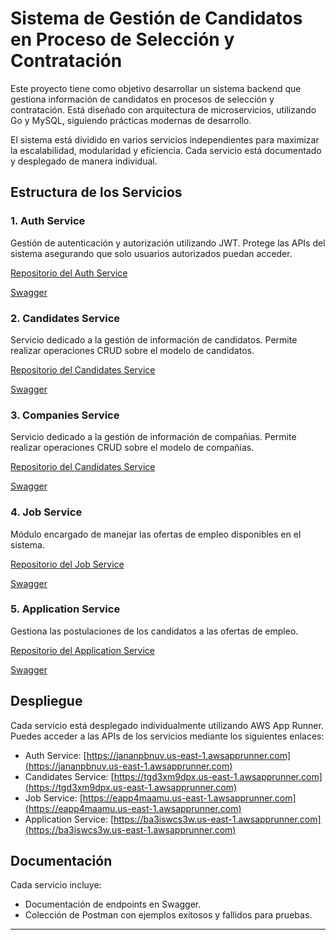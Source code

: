
# Sistema de Gestión de Candidatos en Proceso de Selección y Contratación

Este proyecto tiene como objetivo desarrollar un sistema backend que gestiona información de candidatos en procesos de selección y contratación. Está diseñado con arquitectura de microservicios, utilizando Go y MySQL, siguiendo prácticas modernas de desarrollo.

El sistema está dividido en varios servicios independientes para maximizar la escalabilidad, modularidad y eficiencia. Cada servicio está documentado y desplegado de manera individual.

## Estructura de los Servicios

### 1. **Auth Service**
Gestión de autenticación y autorización utilizando JWT. Protege las APIs del sistema asegurando que solo usuarios autorizados puedan acceder.

[Repositorio del Auth Service](https://github.com/poolcamacho/auth-service)

[Swagger](https://jananpbnuv.us-east-1.awsapprunner.com/swagger/index.html#/)

### 2. **Candidates Service**
Servicio dedicado a la gestión de información de candidatos. Permite realizar operaciones CRUD sobre el modelo de candidatos.

[Repositorio del Candidates Service](https://github.com/poolcamacho/candidates-service)

[Swagger](https://tgd3xm9dpx.us-east-1.awsapprunner.com/swagger/index.html#/)

### 3. **Companies Service**
Servicio dedicado a la gestión de información de compañias. Permite realizar operaciones CRUD sobre el modelo de compañias.

[Repositorio del Candidates Service](https://github.com/poolcamacho/companies-service)

[Swagger](https://epk56gyvhu.us-east-1.awsapprunner.com/swagger/index.html#/)

### 4. **Job Service**
Módulo encargado de manejar las ofertas de empleo disponibles en el sistema.

[Repositorio del Job Service](https://github.com/poolcamacho/job-service)

[Swagger](https://eapp4maamu.us-east-1.awsapprunner.com/swagger/index.html#/)

### 5. **Application Service**
Gestiona las postulaciones de los candidatos a las ofertas de empleo.

[Repositorio del Application Service](https://github.com/poolcamacho/application-service)

[Swagger](https://ba3iswcs3w.us-east-1.awsapprunner.com/swagger/index.html#/)

## Despliegue
Cada servicio está desplegado individualmente utilizando AWS App Runner. Puedes acceder a las APIs de los servicios mediante los siguientes enlaces:

- Auth Service: [https://jananpbnuv.us-east-1.awsapprunner.com](https://jananpbnuv.us-east-1.awsapprunner.com)
- Candidates Service: [https://tgd3xm9dpx.us-east-1.awsapprunner.com](https://tgd3xm9dpx.us-east-1.awsapprunner.com)
- Job Service: [https://eapp4maamu.us-east-1.awsapprunner.com](https://eapp4maamu.us-east-1.awsapprunner.com)
- Application Service: [https://ba3iswcs3w.us-east-1.awsapprunner.com](https://ba3iswcs3w.us-east-1.awsapprunner.com)

## Documentación
Cada servicio incluye:
- Documentación de endpoints en Swagger.
- Colección de Postman con ejemplos exitosos y fallidos para pruebas.

---
